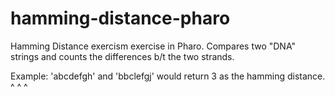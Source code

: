 # hamming-distance-pharo
Hamming Distance exercism exercise in Pharo. Compares two "DNA" strings and counts the differences b/t the two strands.

Example:
'abcdefgh' and 'bbclefgj' would return 3 as the hamming distance. 
                ^  ^   ^
